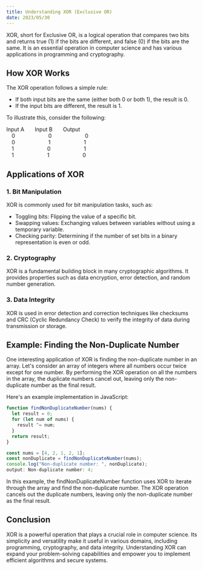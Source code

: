 ```yaml
---
title: Understanding XOR (Exclusive OR)
date: 2023/05/30
---
```


XOR, short for Exclusive OR, is a logical operation that compares two bits and returns true (1) if the bits are different, and false (0) if the bits are the same. It is an essential operation in computer science and has various applications in programming and cryptography.

## How XOR Works

The XOR operation follows a simple rule:

- If both input bits are the same (either both 0 or both 1), the result is 0.
- If the input bits are different, the result is 1.

To illustrate this, consider the following:

Input A&emsp;&emsp;Input B&emsp;&emsp;Output  
&emsp;0&emsp;&emsp;&emsp;&emsp;&emsp;&emsp;&nbsp;0&emsp;&emsp;&emsp;&emsp;&emsp;&emsp;&nbsp;0  
&emsp;0&emsp;&emsp;&emsp;&emsp;&emsp;&emsp;&nbsp;1&emsp;&emsp;&emsp;&emsp;&emsp;&emsp;&nbsp;1  
&emsp;1&emsp;&emsp;&emsp;&emsp;&emsp;&emsp;&nbsp;0&emsp;&emsp;&emsp;&emsp;&emsp;&emsp;&nbsp;1  
&emsp;1&emsp;&emsp;&emsp;&emsp;&emsp;&emsp;&nbsp;1&emsp;&emsp;&emsp;&emsp;&emsp;&emsp;&nbsp;0

## Applications of XOR

### 1. Bit Manipulation

XOR is commonly used for bit manipulation tasks, such as:

- Toggling bits: Flipping the value of a specific bit.
- Swapping values: Exchanging values between variables without using a temporary variable.
- Checking parity: Determining if the number of set bits in a binary representation is even or odd.

### 2. Cryptography

XOR is a fundamental building block in many cryptographic algorithms. It provides properties such as data encryption, error detection, and random number generation.

### 3. Data Integrity

XOR is used in error detection and correction techniques like checksums and CRC (Cyclic Redundancy Check) to verify the integrity of data during transmission or storage.

## Example: Finding the Non-Duplicate Number

One interesting application of XOR is finding the non-duplicate number in an array. Let's consider an array of integers where all numbers occur twice except for one number. By performing the XOR operation on all the numbers in the array, the duplicate numbers cancel out, leaving only the non-duplicate number as the final result.

Here's an example implementation in JavaScript:

```javascript
function findNonDuplicateNumber(nums) {
  let result = 0;
  for (let num of nums) {
    result ^= num;
  }
  return result;
}

const nums = [4, 2, 1, 2, 1];
const nonDuplicate = findNonDuplicateNumber(nums);
console.log("Non-duplicate number: ", nonDuplicate);
output: Non-duplicate number: 4;
```

In this example, the findNonDuplicateNumber function uses XOR to iterate through the array and find the non-duplicate number. The XOR operation cancels out the duplicate numbers, leaving only the non-duplicate number as the final result.

## Conclusion

XOR is a powerful operation that plays a crucial role in computer science. Its simplicity and versatility make it useful in various domains, including programming, cryptography, and data integrity. Understanding XOR can expand your problem-solving capabilities and empower you to implement efficient algorithms and secure systems.
